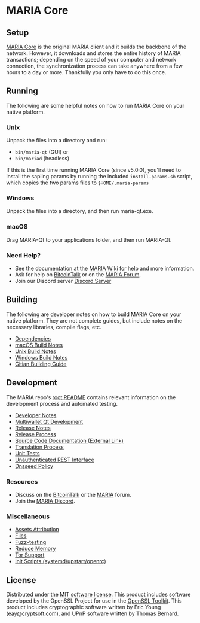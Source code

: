 MARIA Core
=============

Setup
---------------------
[MARIA Core](http://maria.org/wallet) is the original MARIA client and it builds the backbone of the network. However, it downloads and stores the entire history of MARIA transactions; depending on the speed of your computer and network connection, the synchronization process can take anywhere from a few hours to a day or more. Thankfully you only have to do this once.

Running
---------------------
The following are some helpful notes on how to run MARIA Core on your native platform.

### Unix

Unpack the files into a directory and run:

- `bin/maria-qt` (GUI) or
- `bin/mariad` (headless)

If this is the first time running MARIA Core (since v5.0.0), you'll need to install the sapling params by running the included `install-params.sh` script, which copies the two params files to `$HOME/.maria-params`

### Windows

Unpack the files into a directory, and then run maria-qt.exe.

### macOS

Drag MARIA-Qt to your applications folder, and then run MARIA-Qt.

### Need Help?

* See the documentation at the [MARIA Wiki](https://github.com/hostmaria/mariacoin/wiki)
for help and more information.
* Ask for help on [BitcoinTalk](https://bitcointalk.org/index.php?topic=1262920.0) or on the [MARIA Forum](http://mariacoin.com/).
* Join our Discord server [Discord Server](https://discord.gg/cGsXc3gKeQ)

Building
---------------------
The following are developer notes on how to build MARIA Core on your native platform. They are not complete guides, but include notes on the necessary libraries, compile flags, etc.

- [Dependencies](dependencies.md)
- [macOS Build Notes](build-osx.md)
- [Unix Build Notes](build-unix.md)
- [Windows Build Notes](build-windows.md)
- [Gitian Building Guide](gitian-building.md)

Development
---------------------
The MARIA repo's [root README](/README.md) contains relevant information on the development process and automated testing.

- [Developer Notes](developer-notes.md)
- [Multiwallet Qt Development](multiwallet-qt.md)
- [Release Notes](release-notes.md)
- [Release Process](release-process.md)
- [Source Code Documentation (External Link)](https://www.fuzzbawls.pw/maria/doxygen/)
- [Translation Process](translation_process.md)
- [Unit Tests](unit-tests.md)
- [Unauthenticated REST Interface](REST-interface.md)
- [Dnsseed Policy](dnsseed-policy.md)

### Resources
* Discuss on the [BitcoinTalk](https://bitcointalk.org/index.php?topic=1262920.0) or the [MARIA](http://mariacoin.com/) forum.
* Join the [MARIA Discord](https://discord.gg/cGsXc3gKeQ).

### Miscellaneous
- [Assets Attribution](assets-attribution.md)
- [Files](files.md)
- [Fuzz-testing](fuzzing.md)
- [Reduce Memory](reduce-memory.md)
- [Tor Support](tor.md)
- [Init Scripts (systemd/upstart/openrc)](init.md)

License
---------------------
Distributed under the [MIT software license](/COPYING).
This product includes software developed by the OpenSSL Project for use in the [OpenSSL Toolkit](https://www.openssl.org/). This product includes
cryptographic software written by Eric Young ([eay@cryptsoft.com](mailto:eay@cryptsoft.com)), and UPnP software written by Thomas Bernard.
